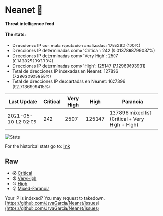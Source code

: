 # Neanet :hocho:
#### Threat intelligence feed
#### The stats:

- Direcciones IP con mala reputacion analizadas: 1755292 (100%)
- Direcciones IP determinadas como 'Critical':  242 (0.0137868799037%)
- Direcciones IP determinadas como 'Very High':  2507 (0.142825239333%)
- Direcciones IP determinadas como 'High':  125147 (7.12969693931)
- Total de direcciones IP indexadas en Neanet:  127896 (7.28630905855%)
- Total de direcciones IP descartadas en Neanet:  1627396 (92.7136909415%)

| Last Update | Critical | Very High | High | Paranoia |
| --- | --- | --- | --- | --- |
| 2021-05-10 12:02:05 | 242 | 2507 | 125147 | 127896 mixed list (Critical + Very High + High)|

![Stats](https://docs.google.com/spreadsheets/d/e/2PACX-1vSnaNMIXVabIpDJjufMlzH7poXnshF3mgd8Is1g9ytUEzVsP5my4Trn8f-xkoLLQ38xpL3HtmUexLo6/pubchart?oid=501124687&format=image)

For the historical stats go to: [link](/stats.csv)
## Raw
- :scream: [Critical](https://raw.githubusercontent.com/JavaGarcia/Neanet/master/blacklists/neanet_critical.txt)
- :fearful: [VeryHigh](https://raw.githubusercontent.com/JavaGarcia/Neanet/master/blacklists/neanet_veryHigh.txtt)
- :frowning: [High](https://raw.githubusercontent.com/JavaGarcia/Neanet/master/blacklists/neanet_high.txt)
- :dizzy_face: [Mixed-Paranoia](https://raw.githubusercontent.com/JavaGarcia/Neanet/master/blacklists/neanet_all.txt)


Your IP is indexed? You may request to takedown. [https://github.com/JavaGarcia/Neanet/issues](https://github.com/JavaGarcia/Neanet/issues)
























































































































































































































































































































































































































































































































































































































































































































































































































































































































































































































































































































































































































































































































































































































































































































































































































































































































































































































































































































































































































































































































































































































































































































































































































































































































































































































































































































































































































































































































































































































































































































































































































































































































































































































































































































































































































































































































































































































































































































































































































































































































































































































































































































































































































































































































































































































































































































































































































































































































































































































































































































































































































































































































































































































































































































































































































































































































































































































































































































































































































































































































































































































































































































































































































































